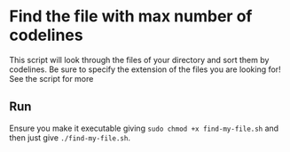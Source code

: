 # Find the file with max number of codelines
This script will look through the files of your directory and sort them by codelines. Be sure to specify the extension of the files
you are looking for! See the script for more

## Run
Ensure you make it executable giving `sudo chmod +x find-my-file.sh` and then just give `./find-my-file.sh`.
